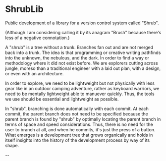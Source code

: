 # ShrubLib

Public development of a library for a version control system called "Shrub".

(Although I am considering calling it by its anagram "Brush" because there's less of
a negative connotation.)

A "shrub" is a tree without a trunk. Branches fan out and are not merged
back into a trunk. The idea is that programming or creative writing pathfinds into 
the unknown, the nebulous, and the dark. In order to find a way or methodology where it 
did not exist before. We are explorers cutting across jungle, moreso than a
traditional engineer with a laid out plan, with a design, or even with an architecture.

In order to explore, we need to be lightweight but not physically with less gear like 
in an outdoor camping adventure, rather as keyboard warriors, we need to be mentally lightweight
able to manuever quickly. Thus, the tools we use should be essential and lightweight as possible.

In "shrub", branching is done automatically with each commit. At each commit, the parent
branch does not need to be specified because the parent branch is found by "shrub"
by optimally locating the parent branch in terms of space and speed considerations. Thus, 
there is no need for the user to branch at all, and when he commits, it's just the press 
of a button. What emerges is a development tree that grows organically and holds in
itself insights into the history of the development process by way of its shape.

--
